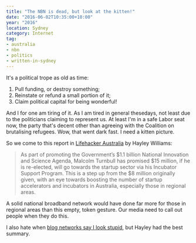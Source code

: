 ```yaml
---
title: "The NBN is dead, but look at the kitten!"
date: "2016-06-02T10:35:00+10:00"
year: "2016"
location: Sydney
category: Internet
tag:
- australia
- nbn
- politics
- written-in-sydney
---
```

It's a political trope as old as time:

1. Pull funding, or destroy something;
2. Reinstate or refund a small portion of it;
3. Claim political capital for being wonderful!

And I for one am tiring of it. As I am tired in general thesedays, not least due to the politicians claiming to represent us. At least I'm in a safe Labor seat now, the party that's decent other than agreeing with the Coalition on brutalising refugees. Wow, that went dark fast. I need a kitten picture.

So we come to this report in [Lifehacker Australia] by Hayley Williams:

> As part of promoting the Government’s $1.1 billion National Innovation and Science Agenda, Malcolm Turnbull has promised $15 million, if he is re-elected, will go towards the startup sector via his Incubator Support Program. This is a step up from the $8 million originally given, with an eye towards boosting the number of startup accelerators and incubators in Australia, especially those in regional areas.

A solid national broadband network would have done far more for those in regional areas than this empty, token gesture. Our media need to call out people when they do this.

I also hate when [blog networks say I look stupid], but Hayley had the best summary.

[Lifehacker Australia]: http://www.lifehacker.com.au/2016/06/malcolm-turnbull-has-pledged-another-15-million-for-incubators-and-accelerators/
[blog networks say I look stupid]: https://rubenerd.com/gizmodo-australia-said-i-looked-stupid/

